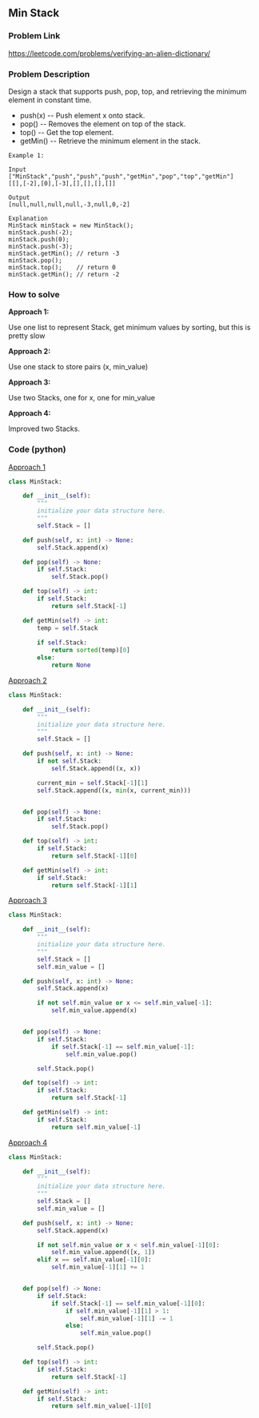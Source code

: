 ## Min Stack

### Problem Link
https://leetcode.com/problems/verifying-an-alien-dictionary/

### Problem Description 

Design a stack that supports push, pop, top, and retrieving the minimum element in constant time.

* push(x) -- Push element x onto stack.
* pop() -- Removes the element on top of the stack.
* top() -- Get the top element.
* getMin() -- Retrieve the minimum element in the stack.

```
Example 1:

Input
["MinStack","push","push","push","getMin","pop","top","getMin"]
[[],[-2],[0],[-3],[],[],[],[]]

Output
[null,null,null,null,-3,null,0,-2]

Explanation
MinStack minStack = new MinStack();
minStack.push(-2);
minStack.push(0);
minStack.push(-3);
minStack.getMin(); // return -3
minStack.pop();
minStack.top();    // return 0
minStack.getMin(); // return -2

```

### How to solve 

**Approach 1:** 

Use one list to represent Stack, get minimum values by sorting, but this is pretty slow

**Approach 2:** 

Use one stack to store pairs (x, min_value)

**Approach 3:** 

Use two Stacks, one for x, one for min_value

**Approach 4:** 

Improved two Stacks.

### Code (python)

[Approach 1](https://github.com/yanray/leetcode/blob/master/problems/0155Min_Stack/0155Min_Stack1.py)

```python
class MinStack:

    def __init__(self):
        """
        initialize your data structure here.
        """
        self.Stack = []

    def push(self, x: int) -> None:
        self.Stack.append(x)

    def pop(self) -> None:
        if self.Stack:
            self.Stack.pop()

    def top(self) -> int:
        if self.Stack:
            return self.Stack[-1]

    def getMin(self) -> int:
        temp = self.Stack
        
        if self.Stack:
            return sorted(temp)[0]
        else:
            return None
```

[Approach 2](https://github.com/yanray/leetcode/blob/master/problems/0155Min_Stack/0155Min_Stack2.py)

```python
class MinStack:

    def __init__(self):
        """
        initialize your data structure here.
        """
        self.Stack = []

    def push(self, x: int) -> None:
        if not self.Stack:
            self.Stack.append((x, x))

        current_min = self.Stack[-1][1]
        self.Stack.append((x, min(x, current_min)))


    def pop(self) -> None:
        if self.Stack:
            self.Stack.pop()

    def top(self) -> int:
        if self.Stack:
            return self.Stack[-1][0]

    def getMin(self) -> int:
        if self.Stack:
            return self.Stack[-1][1]

```

[Approach 3](https://github.com/yanray/leetcode/blob/master/problems/0155Min_Stack/0155Min_Stack3.py)

```python
class MinStack:

    def __init__(self):
        """
        initialize your data structure here.
        """
        self.Stack = []
        self.min_value = []

    def push(self, x: int) -> None:
        self.Stack.append(x)

        if not self.min_value or x <= self.min_value[-1]:
            self.min_value.append(x)


    def pop(self) -> None:
        if self.Stack:
            if self.Stack[-1] == self.min_value[-1]:
                self.min_value.pop()

        self.Stack.pop()

    def top(self) -> int:
        if self.Stack:
            return self.Stack[-1]

    def getMin(self) -> int:
        if self.Stack:
            return self.min_value[-1]
```


[Approach 4](https://github.com/yanray/leetcode/blob/master/problems/0155Min_Stack/0155Min_Stack4.py)

```python
class MinStack:

    def __init__(self):
        """
        initialize your data structure here.
        """
        self.Stack = []
        self.min_value = []

    def push(self, x: int) -> None:
        self.Stack.append(x)

        if not self.min_value or x < self.min_value[-1][0]:
            self.min_value.append([x, 1])
        elif x == self.min_value[-1][0]:
            self.min_value[-1][1] += 1


    def pop(self) -> None:
        if self.Stack:
            if self.Stack[-1] == self.min_value[-1][0]:
                if self.min_value[-1][1] > 1:
                    self.min_value[-1][1] -= 1
                else:
                    self.min_value.pop()

        self.Stack.pop()

    def top(self) -> int:
        if self.Stack:
            return self.Stack[-1]

    def getMin(self) -> int:
        if self.Stack:
            return self.min_value[-1][0]
```